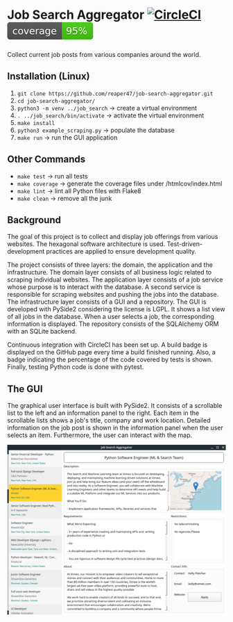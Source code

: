 # Job Search Aggregator [![CircleCI](https://circleci.com/gh/reaper47/job-search-aggregator.svg?style=svg)](https://circleci.com/gh/reaper47/job-search-aggregator) ![ScreenShot](https://github.com/reaper47/job-search-aggregator/blob/master/tests/.caverage.svg)

Collect current job posts from various companies around the world.

## Installation (Linux)

1. `git clone https://github.com/reaper47/job-search-aggregator.git`
1. `cd job-search-aggregator/`
1. `python3 -m venv ../job_search` -> create a virtual environment
1. `. ../job_search/bin/activate` -> activate the virtual environment
1. `make install`
1. `python3 example_scraping.py` -> populate the database
1. `make run` -> run the GUI application

## Other Commands

- `make test` -> run all tests
- `make coverage` -> generate the coverage files under /htmlcov/index.html
- `make lint` -> lint all Python files with Flake8
- `make clean` -> remove all the junk

## Background

The goal of this project is to collect and display job offerings from various websites. The hexagonal software architecture is used. Test-driven-development practices are applied to ensure development quality.

The project consists of three layers: the domain, the application and the infrastructure. The domain layer consists of all business logic related to scraping individual websites. The application layer consists of a job service whose purpose is to interact with the database. A second service is responsible for scraping websites and pushing the jobs into the database. The infrastructure layer consists of a GUI and a repository. The GUI is developed with PySide2 considering the license is LGPL. It shows a list view of all jobs in the database. When a user selects a job, the corresponding information is displayed. The repository consists of the SQLAlchemy ORM with an SQLite backend.

Continuous integration with CircleCI has been set up. A build badge is displayed on the GitHub page every time a build finished running. Also, a badge indicating the percentage of the code covered by tests is shown. Finally, testing Python code is done with pytest.

## The GUI

The graphical user interface is built with PySide2. It consists of a scrollable list to the left and an information panel to the right. Each item in the scrollable lists shows a job's title, company and work location. Detailed information on the job post is shown in the information panel when the user selects an item. Furthermore, the user can interact with the map.

![ScreenShot](/job_search/interface/assets/img/the_gui.png)
